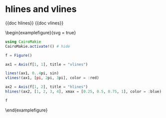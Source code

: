 # hlines and vlines

{{doc hlines}}
{{doc vlines}}

\begin{examplefigure}{svg = true}

```julia
using CairoMakie
CairoMakie.activate!() # hide

f = Figure()

ax1 = Axis(f[1, 1], title = "vlines")

lines!(ax1, 0..4pi, sin)
vlines!(ax1, [pi, 2pi, 3pi], color = :red)

ax2 = Axis(f[1, 2], title = "hlines")
hlines!(ax2, [1, 2, 3, 4], xmax = [0.25, 0.5, 0.75, 1], color = :blue)

f
```

\end{examplefigure}
